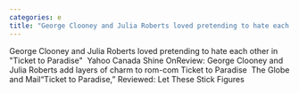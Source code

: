 ```yaml
---
categories: e
title: "George Clooney and Julia Roberts loved pretending to hate each other in Ticket to Paradise  Yahoo Canada Shine On"
---
```

George Clooney and Julia Roberts loved pretending to hate each other in "Ticket to Paradise"&nbsp;&nbsp;Yahoo Canada Shine OnReview: George Clooney and Julia Roberts add layers of charm to rom-com Ticket to Paradise&nbsp;&nbsp;The Globe and Mail“Ticket to Paradise,” Reviewed: Let These Stick Figures